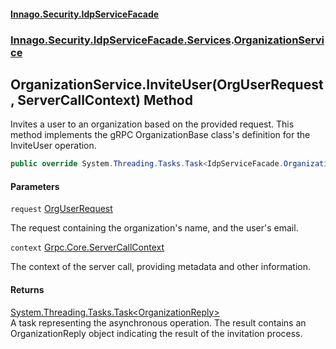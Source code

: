 #### [Innago\.Security\.IdpServiceFacade](../../../../../index.md 'index')
### [Innago\.Security\.IdpServiceFacade\.Services](../index.md 'Innago\.Security\.IdpServiceFacade\.Services').[OrganizationService](index.md 'Innago\.Security\.IdpServiceFacade\.Services\.OrganizationService')

## OrganizationService\.InviteUser\(OrgUserRequest, ServerCallContext\) Method

Invites a user to an organization based on the provided request\.
This method implements the gRPC OrganizationBase class's definition for the InviteUser operation\.

```csharp
public override System.Threading.Tasks.Task<IdpServiceFacade.OrganizationReply> InviteUser(IdpServiceFacade.OrgUserRequest request, Grpc.Core.ServerCallContext context);
```
#### Parameters

<a name='Innago.Security.IdpServiceFacade.Services.OrganizationService.InviteUser(IdpServiceFacade.OrgUserRequest,Grpc.Core.ServerCallContext).request'></a>

`request` [OrgUserRequest](../../../../../IdpServiceFacade/OrgUserRequest/index.md 'IdpServiceFacade\.OrgUserRequest')

The request containing the organization's name, and the user's email\.

<a name='Innago.Security.IdpServiceFacade.Services.OrganizationService.InviteUser(IdpServiceFacade.OrgUserRequest,Grpc.Core.ServerCallContext).context'></a>

`context` [Grpc\.Core\.ServerCallContext](https://learn.microsoft.com/en-us/dotnet/api/grpc.core.servercallcontext 'Grpc\.Core\.ServerCallContext')

The context of the server call, providing metadata and other information\.

#### Returns
[System\.Threading\.Tasks\.Task&lt;](https://learn.microsoft.com/en-us/dotnet/api/system.threading.tasks.task-1 'System\.Threading\.Tasks\.Task\`1')[OrganizationReply](../../../../../IdpServiceFacade/OrganizationReply/index.md 'IdpServiceFacade\.OrganizationReply')[&gt;](https://learn.microsoft.com/en-us/dotnet/api/system.threading.tasks.task-1 'System\.Threading\.Tasks\.Task\`1')  
A task representing the asynchronous operation\. The result contains an OrganizationReply object indicating
the result of the invitation process\.